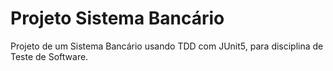 # Projeto Sistema Bancário
Projeto de um Sistema Bancário usando TDD com JUnit5, para disciplina de Teste de Software.
